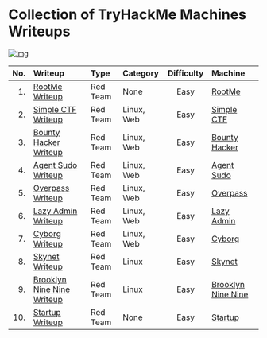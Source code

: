 # Collection of TryHackMe Machines Writeups

[![img](https://tryhackme-badges.s3.amazonaws.com/iffathanafiah.png)](https://tryhackme.com/p/iffathanafiah)

|No.| Writeup | Type | Category | Difficulty | Machine |
| ---: | :--- | :--- | :--- | :---: | :--- |
| 1. | [RootMe Writeup](RootMe/readme.md) | Red Team | None | Easy | [RootMe](https://tryhackme.com/room/rrootme) |
| 2. | [Simple CTF Writeup](Simple%20CTF/readme.md) | Red Team | Linux, Web | Easy | [Simple CTF](https://tryhackme.com/room/easyctf) |
| 3. | [Bounty Hacker Writeup](Bounty%20Hacker/readme.md) | Red Team | Linux, Web | Easy | [Bounty Hacker](https://tryhackme.com/room/cowboyhacker) |
| 4. | [Agent Sudo Writeup](Agent%20Sudo/readme.md) | Red Team | Linux, Web | Easy | [Agent Sudo](https://tryhackme.com/room/agentsudoctf) |
| 5. | [Overpass Writeup](Overpass/readme.md) | Red Team | Linux, Web | Easy | [Overpass](https://tryhackme.com/room/overpass) |
| 6. | [Lazy Admin Writeup](Lazy%20Admin/readme.md) | Red Team | Linux, Web | Easy | [Lazy Admin](https://tryhackme.com/room/lazyadmin) |
| 7. | [Cyborg Writeup](Cyborg/readme.md) | Red Team | Linux, Web | Easy | [Cyborg](https://thttps://tryhackme.com/room/cyborgt8) |
| 8. | [Skynet Writeup](Skynet/readme.md) | Red Team | Linux | Easy | [Skynet](https://tryhackme.com/room/skynet) |
| 9. | [Brooklyn Nine Nine Writeup](Brooklyn%20Nine%20Nine/readme.md) | Red Team | Linux | Easy | [Brooklyn Nine Nine](https://tryhackme.com/room/brooklynninenine) |
| 10. | [Startup Writeup](Startup/readme.md) | Red Team | None | Easy | [Startup](https://tryhackme.com/room/startup) |